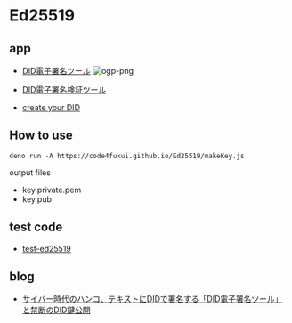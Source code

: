 # Ed25519

## app

- [DID電子署名ツール](https://code4fukui.github.io/Ed25519/)
![ogp-png](https://user-images.githubusercontent.com/1715217/170382910-b9e75ff5-72cd-485d-b179-a7ae5fc918e5.png)

- [DID電子署名検証ツール](https://code4fukui.github.io/Ed25519/verify.html)
- [create your DID](https://code4fukui.github.io/Ed25519/createDID.html)

## How to use

```
deno run -A https://code4fukui.github.io/Ed25519/makeKey.js
```
output files
- key.private.pem
- key.pub

## test code

- [test-ed25519](https://github.com/taisukef/forge-es/blob/es/examples/test-ed25519.js)

## blog

- [サイバー時代のハンコ、テキストにDIDで署名する「DID電子署名ツール」と禁断のDID鍵公開](https://fukuno.jig.jp/3591)
